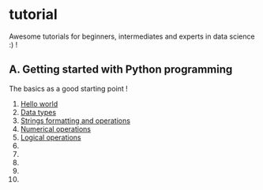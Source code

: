 # tutorial
Awesome tutorials for beginners, intermediates and experts in data science :) !

## A. Getting started with Python programming
The basics as a good starting point !
1. [Hello world](https://github.com/remijul/tutorial/blob/master/Hello_world.ipynb)
2. [Data types](https://github.com/remijul/tutorial/blob/master/Data_types.ipynb)
3. [Strings formatting and operations](https://github.com/remijul/tutorial/blob/master/Strings_formatting_and_operations.ipynb)
4. [Numerical operations](https://github.com/remijul/tutorial/blob/master/Numerical_operations.ipynb)
5. [Logical operations](https://github.com/remijul/tutorial/blob/master/Logical_operations.ipynb)
6. []()
7. []()
8. []()
9. []()
10. []()
